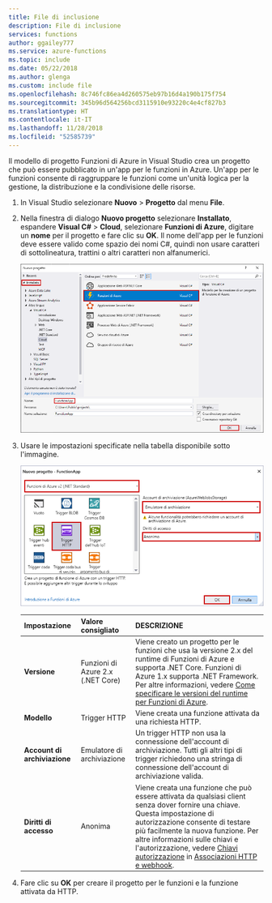 ```yaml
---
title: File di inclusione
description: File di inclusione
services: functions
author: ggailey777
ms.service: azure-functions
ms.topic: include
ms.date: 05/22/2018
ms.author: glenga
ms.custom: include file
ms.openlocfilehash: 8c746fc86ea4d260575eb97b16d4a190b175f754
ms.sourcegitcommit: 345b96d564256bcd3115910e93220c4e4cf827b3
ms.translationtype: HT
ms.contentlocale: it-IT
ms.lasthandoff: 11/28/2018
ms.locfileid: "52585739"
---
```

Il modello di progetto Funzioni di Azure in Visual Studio crea un progetto che può essere pubblicato in un'app per le funzioni in Azure. Un'app per le funzioni consente di raggruppare le funzioni come un'unità logica per la gestione, la distribuzione e la condivisione delle risorse.

1. In Visual Studio selezionare **Nuovo** > **Progetto** dal menu **File**.

2. Nella finestra di dialogo **Nuovo progetto** selezionare **Installato**, espandere **Visual C#** > **Cloud**, selezionare **Funzioni di Azure**, digitare un **nome** per il progetto e fare clic su **OK**. Il nome dell'app per le funzioni deve essere valido come spazio dei nomi C#, quindi non usare caratteri di sottolineatura, trattini o altri caratteri non alfanumerici.

    ![Finestra di dialogo Nuovo progetto per creare una funzione in Visual Studio](./media/functions-vstools-create/functions-vs-new-project.png)

3. Usare le impostazioni specificate nella tabella disponibile sotto l'immagine.

    ![Finestra di dialogo Nuova funzione in Visual Studio](./media/functions-vstools-create/functions-vs-new-function.png) 

    | Impostazione      | Valore consigliato  | DESCRIZIONE                      |
    | ------------ |  ------- |----------------------------------------- |
    | **Versione** | Funzioni di Azure 2.x <br />(.NET Core) | Viene creato un progetto per le funzioni che usa la versione 2.x del runtime di Funzioni di Azure e supporta .NET Core. Funzioni di Azure 1.x supporta .NET Framework. Per altre informazioni, vedere [Come specificare le versioni del runtime per Funzioni di Azure](../articles/azure-functions/functions-versions.md).   |
    | **Modello** | Trigger HTTP | Viene creata una funzione attivata da una richiesta HTTP. |
    | **Account di archiviazione**  | Emulatore di archiviazione | Un trigger HTTP non usa la connessione dell'account di archiviazione. Tutti gli altri tipi di trigger richiedono una stringa di connessione dell'account di archiviazione valida. |
    | **Diritti di accesso** | Anonima | Viene creata una funzione che può essere attivata da qualsiasi client senza dover fornire una chiave. Questa impostazione di autorizzazione consente di testare più facilmente la nuova funzione. Per altre informazioni sulle chiavi e l'autorizzazione, vedere [Chiavi autorizzazione](../articles/azure-functions/functions-bindings-http-webhook.md#authorization-keys) in [Associazioni HTTP e webhook](../articles/azure-functions/functions-bindings-http-webhook.md). |
4. Fare clic su **OK** per creare il progetto per le funzioni e la funzione attivata da HTTP.
